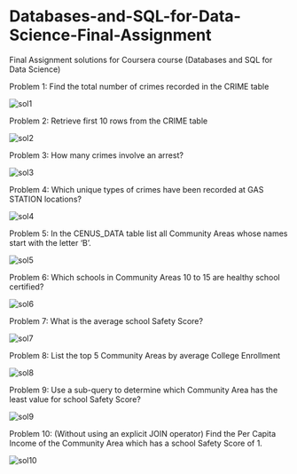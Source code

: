 # Databases-and-SQL-for-Data-Science-Final-Assignment
Final Assignment solutions for Coursera course (Databases and SQL for Data Science)

Problem 1:
Find the total number of crimes recorded in the CRIME table

![sol1](https://user-images.githubusercontent.com/36910708/82351472-4115db00-9a1a-11ea-99e2-2d55fa4bb5a4.PNG)


Problem 2:
Retrieve first 10 rows from the CRIME table

![sol2](https://user-images.githubusercontent.com/36910708/82351446-39563680-9a1a-11ea-9edb-f888c3f37089.PNG)


Problem 3:
How many crimes involve an arrest?

![sol3](https://user-images.githubusercontent.com/36910708/82351448-3b1ffa00-9a1a-11ea-9a37-3f77d0377f91.PNG)


Problem 4:
Which unique types of crimes have been recorded at GAS STATION locations?

![sol4](https://user-images.githubusercontent.com/36910708/82351451-3bb89080-9a1a-11ea-84f4-635c8a38dfa2.PNG)


Problem 5:
In the CENUS_DATA table list all Community Areas whose names start with the letter ‘B’.

![sol5](https://user-images.githubusercontent.com/36910708/82351456-3ce9bd80-9a1a-11ea-8bf7-82a6140e9e42.PNG)


Problem 6:
Which schools in Community Areas 10 to 15 are healthy school certified?

![sol6](https://user-images.githubusercontent.com/36910708/82351460-3d825400-9a1a-11ea-922f-0ec7801a2c21.PNG)



Problem 7:
What is the average school Safety Score?


![sol7](https://user-images.githubusercontent.com/36910708/82351463-3e1aea80-9a1a-11ea-989f-02500cb2a7b9.PNG)


Problem 8:
List the top 5 Community Areas by average College Enrollment


![sol8](https://user-images.githubusercontent.com/36910708/82351465-3eb38100-9a1a-11ea-82d0-9bb60497a437.PNG)



Problem 9:
Use a sub-query to determine which Community Area has the least value for school Safety Score?


![sol9](https://user-images.githubusercontent.com/36910708/82351466-3f4c1780-9a1a-11ea-8402-74fb7e40a7f3.PNG)


Problem 10:
(Without using an explicit JOIN operator) Find the Per Capita Income of the Community Area which has a school Safety Score of 1.


![sol10](https://user-images.githubusercontent.com/36910708/82351468-407d4480-9a1a-11ea-985c-1c7bfd284692.PNG)




